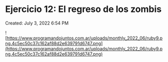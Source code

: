 # Ejercicio 12: El regreso de los zombis

Created: July 3, 2022 6:54 PM

![https://www.programandojuntos.com.ar/uploads/monthly_2022_06/ruby9.png.4c5ec50c37c162af88d2e639791d6747.png](https://www.programandojuntos.com.ar/uploads/monthly_2022_06/ruby9.png.4c5ec50c37c162af88d2e639791d6747.png)